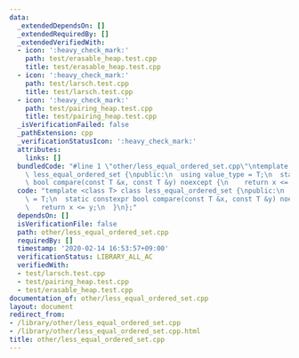 ```yaml
---
data:
  _extendedDependsOn: []
  _extendedRequiredBy: []
  _extendedVerifiedWith:
  - icon: ':heavy_check_mark:'
    path: test/erasable_heap.test.cpp
    title: test/erasable_heap.test.cpp
  - icon: ':heavy_check_mark:'
    path: test/larsch.test.cpp
    title: test/larsch.test.cpp
  - icon: ':heavy_check_mark:'
    path: test/pairing_heap.test.cpp
    title: test/pairing_heap.test.cpp
  _isVerificationFailed: false
  _pathExtension: cpp
  _verificationStatusIcon: ':heavy_check_mark:'
  attributes:
    links: []
  bundledCode: "#line 1 \"other/less_equal_ordered_set.cpp\"\ntemplate <class T> class\
    \ less_equal_ordered_set {\npublic:\n  using value_type = T;\n  static constexpr\
    \ bool compare(const T &x, const T &y) noexcept {\n    return x <= y;\n  }\n};\n"
  code: "template <class T> class less_equal_ordered_set {\npublic:\n  using value_type\
    \ = T;\n  static constexpr bool compare(const T &x, const T &y) noexcept {\n \
    \   return x <= y;\n  }\n};"
  dependsOn: []
  isVerificationFile: false
  path: other/less_equal_ordered_set.cpp
  requiredBy: []
  timestamp: '2020-02-14 16:53:57+09:00'
  verificationStatus: LIBRARY_ALL_AC
  verifiedWith:
  - test/larsch.test.cpp
  - test/pairing_heap.test.cpp
  - test/erasable_heap.test.cpp
documentation_of: other/less_equal_ordered_set.cpp
layout: document
redirect_from:
- /library/other/less_equal_ordered_set.cpp
- /library/other/less_equal_ordered_set.cpp.html
title: other/less_equal_ordered_set.cpp
---
```

